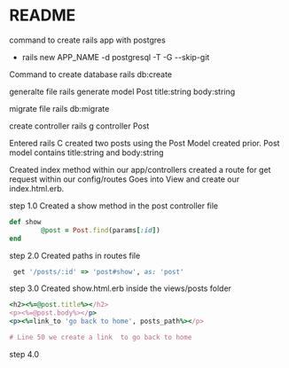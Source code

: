 # README

command to create rails app with postgres
- rails new APP_NAME -d postgresql -T -G --skip-git

Command to create database
rails db:create

generalte file
rails generate model Post title:string body:string

migrate file
rails db:migrate

create controller
rails g controller Post

Entered rails C
created two posts using the Post Model created prior.
Post model contains title:string and body:string


Created index method within our app/controllers
created a route for get request within our config/routes
Goes into View and create our index.html.erb.


step 1.0
Created a show method in the post controller file
```ruby
def show
        @post = Post.find(params[:id])
end
```


step 2.0
Created paths in routes file

```ruby
 get '/posts/:id' => 'post#show', as: 'post'
 ```


 step 3.0
 Created show.html.erb inside the views/posts folder
 ```ruby
 <h2><%=@post.title%></h2>
<p><%=@post.body%></p>
<p><%=link_to 'go back to home', posts_path%></p>

# Line 50 we create a link  to go back to home

```

step 4.0

